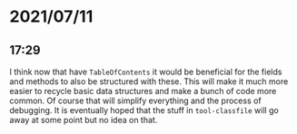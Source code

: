 # 2021/07/11

## 17:29

I think now that have `TableOfContents` it would be beneficial for the fields
and methods to also be structured with these. This will make it much more
easier to recycle basic data structures and make a bunch of code more common.
Of course that will simplify everything and the process of debugging. It is
eventually hoped that the stuff in `tool-classfile` will go away at some point
but no idea on that.